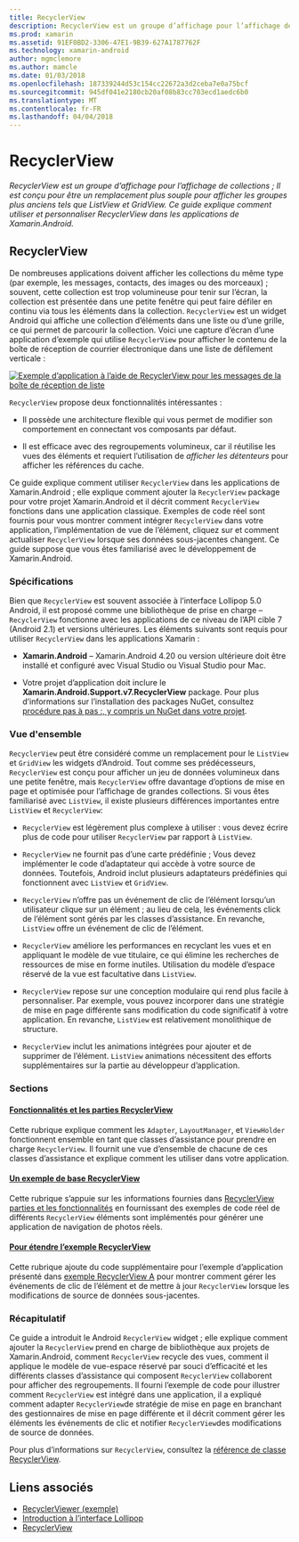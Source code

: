 ```yaml
---
title: RecyclerView
description: RecyclerView est un groupe d’affichage pour l’affichage de collections ; Il est conçu pour être un remplacement plus souple pour afficher les groupes plus anciens tels que ListView et GridView.  Ce guide explique comment utiliser et personnaliser RecyclerView dans les applications de Xamarin.Android.
ms.prod: xamarin
ms.assetid: 91EF0BD2-3306-47E1-9B39-627A1787762F
ms.technology: xamarin-android
author: mgmclemore
ms.author: mamcle
ms.date: 01/03/2018
ms.openlocfilehash: 187339244d53c154cc22672a3d2ceba7e0a75bcf
ms.sourcegitcommit: 945df041e2180cb20af08b83cc703ecd1aedc6b0
ms.translationtype: MT
ms.contentlocale: fr-FR
ms.lasthandoff: 04/04/2018
---
```

# <a name="recyclerview"></a>RecyclerView

_RecyclerView est un groupe d’affichage pour l’affichage de collections ; Il est conçu pour être un remplacement plus souple pour afficher les groupes plus anciens tels que ListView et GridView.  Ce guide explique comment utiliser et personnaliser RecyclerView dans les applications de Xamarin.Android._

## <a name="recyclerview"></a>RecyclerView

De nombreuses applications doivent afficher les collections du même type (par exemple, les messages, contacts, des images ou des morceaux) ; souvent, cette collection est trop volumineuse pour tenir sur l’écran, la collection est présentée dans une petite fenêtre qui peut faire défiler en continu via tous les éléments dans la collection.
`RecyclerView` est un widget Android qui affiche une collection d’éléments dans une liste ou d’une grille, ce qui permet de parcourir la collection. Voici une capture d’écran d’une application d’exemple qui utilise `RecyclerView` pour afficher le contenu de la boîte de réception de courrier électronique dans une liste de défilement verticale :

[![Exemple d’application à l’aide de RecyclerView pour les messages de la boîte de réception de liste](images/01-recyclerview-example-sml.png)](images/01-recyclerview-example.png#lightbox)

`RecyclerView` propose deux fonctionnalités intéressantes :

-  Il possède une architecture flexible qui vous permet de modifier son comportement en connectant vos composants par défaut.

-  Il est efficace avec des regroupements volumineux, car il réutilise les vues des éléments et requiert l’utilisation de *afficher les détenteurs* pour afficher les références du cache.

Ce guide explique comment utiliser `RecyclerView` dans les applications de Xamarin.Android ; elle explique comment ajouter la `RecyclerView` package pour votre projet Xamarin.Android et il décrit comment `RecyclerView` fonctions dans une application classique. Exemples de code réel sont fournis pour vous montrer comment intégrer `RecyclerView` dans votre application, l’implémentation de vue de l’élément, cliquez sur et comment actualiser `RecyclerView` lorsque ses données sous-jacentes changent. Ce guide suppose que vous êtes familiarisé avec le développement de Xamarin.Android.


### <a name="requirements"></a>Spécifications

Bien que `RecyclerView` est souvent associée à l’interface Lollipop 5.0 Android, il est proposé comme une bibliothèque de prise en charge &ndash; `RecyclerView` fonctionne avec les applications de ce niveau de l’API cible 7 (Android 2.1) et versions ultérieures. Les éléments suivants sont requis pour utiliser `RecyclerView` dans les applications Xamarin :

-  **Xamarin.Android** &ndash; Xamarin.Android 4.20 ou version ultérieure doit être installé et configuré avec Visual Studio ou Visual Studio pour Mac.

-  Votre projet d’application doit inclure le **Xamarin.Android.Support.v7.RecyclerView** package. Pour plus d’informations sur l’installation des packages NuGet, consultez [procédure pas à pas :, y compris un NuGet dans votre projet](https://docs.microsoft.com/visualstudio/mac/nuget-walkthrough).


### <a name="overview"></a>Vue d'ensemble

`RecyclerView` peut être considéré comme un remplacement pour le `ListView` et `GridView` les widgets d’Android. Tout comme ses prédécesseurs, `RecyclerView` est conçu pour afficher un jeu de données volumineux dans une petite fenêtre, mais `RecyclerView` offre davantage d’options de mise en page et optimisée pour l’affichage de grandes collections. Si vous êtes familiarisé avec `ListView`, il existe plusieurs différences importantes entre `ListView` et `RecyclerView`:

-   `RecyclerView` est légèrement plus complexe à utiliser : vous devez écrire plus de code pour utiliser `RecyclerView` par rapport à `ListView`.

-   `RecyclerView` ne fournit pas d’une carte prédéfinie ; Vous devez implémenter le code d’adaptateur qui accède à votre source de données. Toutefois, Android inclut plusieurs adaptateurs prédéfinies qui fonctionnent avec `ListView` et `GridView`.

-   `RecyclerView` n’offre pas un événement de clic de l’élément lorsqu’un utilisateur clique sur un élément ; au lieu de cela, les événements click de l’élément sont gérés par les classes d’assistance. En revanche, `ListView` offre un événement de clic de l’élément.

-   `RecyclerView` améliore les performances en recyclant les vues et en appliquant le modèle de vue titulaire, ce qui élimine les recherches de ressources de mise en forme inutiles. Utilisation du modèle d’espace réservé de la vue est facultative dans `ListView`.

-   `RecyclerView` repose sur une conception modulaire qui rend plus facile à personnaliser. Par exemple, vous pouvez incorporer dans une stratégie de mise en page différente sans modification du code significatif à votre application.
    En revanche, `ListView` est relativement monolithique de structure.

-   `RecyclerView` inclut les animations intégrées pour ajouter et de supprimer de l’élément. `ListView` animations nécessitent des efforts supplémentaires sur la partie au développeur d’application.


### <a name="sections"></a>Sections

#### <a name="recyclerview-parts-and-functionalityandroiduser-interfacelayoutsrecycler-viewparts-and-functionalitymd"></a>[Fonctionnalités et les parties RecyclerView](~/android/user-interface/layouts/recycler-view/parts-and-functionality.md)

Cette rubrique explique comment les `Adapter`, `LayoutManager`, et `ViewHolder` fonctionnent ensemble en tant que classes d’assistance pour prendre en charge `RecyclerView`.
Il fournit une vue d’ensemble de chacune de ces classes d’assistance et explique comment les utiliser dans votre application.

#### <a name="a-basic-recyclerview-exampleandroiduser-interfacelayoutsrecycler-viewrecyclerview-examplemd"></a>[Un exemple de base RecyclerView](~/android/user-interface/layouts/recycler-view/recyclerview-example.md)

Cette rubrique s’appuie sur les informations fournies dans [RecyclerView parties et les fonctionnalités](~/android/user-interface/layouts/recycler-view/parts-and-functionality.md) en fournissant des exemples de code réel de différents `RecyclerView` éléments sont implémentés pour générer une application de navigation de photos réels.

#### <a name="extending-the-recyclerview-exampleandroiduser-interfacelayoutsrecycler-viewextending-the-examplemd"></a>[Pour étendre l’exemple RecyclerView](~/android/user-interface/layouts/recycler-view/extending-the-example.md)

Cette rubrique ajoute du code supplémentaire pour l’exemple d’application présenté dans [exemple RecyclerView A](~/android/user-interface/layouts/recycler-view/recyclerview-example.md) pour montrer comment gérer les événements de clic de l’élément et de mettre à jour `RecyclerView` lorsque les modifications de source de données sous-jacentes.


### <a name="summary"></a>Récapitulatif

Ce guide a introduit le Android `RecyclerView` widget ; elle explique comment ajouter la `RecyclerView` prend en charge de bibliothèque aux projets de Xamarin.Android, comment `RecyclerView` recycle des vues, comment il applique le modèle de vue-espace réservé par souci d’efficacité et les différents classes d’assistance qui composent `RecyclerView` collaborent pour afficher des regroupements. Il fourni l’exemple de code pour illustrer comment `RecyclerView` est intégré dans une application, il a expliqué comment adapter `RecyclerView`de stratégie de mise en page en branchant des gestionnaires de mise en page différente et il décrit comment gérer les éléments les événements de clic et notifier `RecyclerView`des modifications de source de données.

Pour plus d’informations sur `RecyclerView`, consultez la [référence de classe RecyclerView](https://developer.android.com/reference/android/support/v7/widget/RecyclerView.html).


## <a name="related-links"></a>Liens associés

- [RecyclerViewer (exemple)](https://developer.xamarin.com/samples/monodroid/android5.0/RecyclerViewer)
- [Introduction à l’interface Lollipop](~/android/platform/lollipop.md)
- [RecyclerView](https://developer.android.com/reference/android/support/v7/widget/RecyclerView.html)

